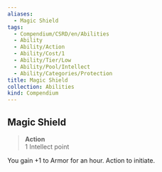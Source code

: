 ```yaml
---
aliases:
  - Magic Shield
tags:
  - Compendium/CSRD/en/Abilities
  - Ability
  - Ability/Action
  - Ability/Cost/1
  - Ability/Tier/Low
  - Ability/Pool/Intellect
  - Ability/Categories/Protection
title: Magic Shield
collection: Abilities
kind: Compendium
---
```

## Magic Shield  
>**Action**  
>1 Intellect point
  
You gain +1 to Armor for an hour. Action to initiate.